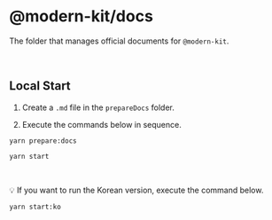# @modern-kit/docs

The folder that manages official documents for `@modern-kit`.

<br />

## Local Start
1. Create a `.md` file in the `prepareDocs` folder.

2. Execute the commands below in sequence.
```shell
yarn prepare:docs
```

```shell
yarn start
```

<br />

💡 If you want to run the Korean version, execute the command below.
```shell
yarn start:ko
```
